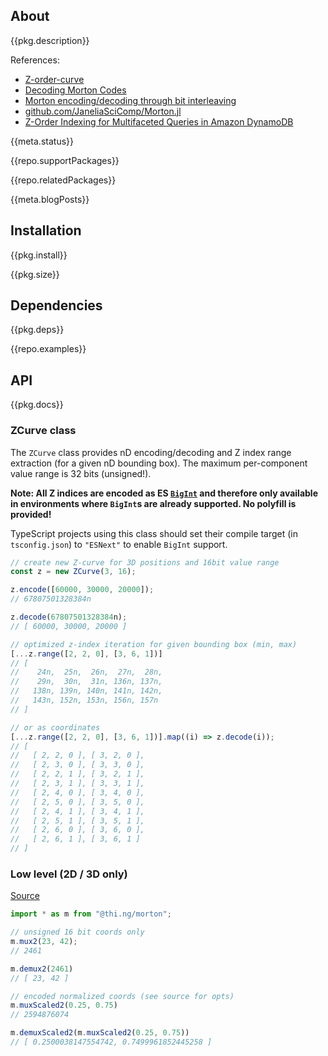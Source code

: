 <!-- include ../../assets/tpl/header.md -->

<!-- toc -->

## About

{{pkg.description}}

References:

- [Z-order-curve](https://en.wikipedia.org/wiki/Z-order_curve)
- [Decoding Morton Codes](https://fgiesen.wordpress.com/2009/12/13/decoding-morton-codes/)
- [Morton encoding/decoding through bit interleaving](https://www.forceflow.be/2013/10/07/morton-encodingdecoding-through-bit-interleaving-implementations/)
- [github.com/JaneliaSciComp/Morton.jl](https://github.com/JaneliaSciComp/Morton.jl/blob/develop/src/Morton.jl)
- [Z-Order Indexing for Multifaceted Queries in Amazon DynamoDB](https://aws.amazon.com/blogs/database/z-order-indexing-for-multifaceted-queries-in-amazon-dynamodb-part-1/)

{{meta.status}}

{{repo.supportPackages}}

{{repo.relatedPackages}}

{{meta.blogPosts}}

## Installation

{{pkg.install}}

{{pkg.size}}

## Dependencies

{{pkg.deps}}

{{repo.examples}}

## API

{{pkg.docs}}

### ZCurve class

The `ZCurve` class provides nD encoding/decoding and Z index range
extraction (for a given nD bounding box). The maximum per-component
value range is 32 bits (unsigned!).

**Note: All Z indices are encoded as ES
[`BigInt`](https://developer.mozilla.org/en-US/docs/Web/JavaScript/Reference/Global_Objects/BigInt)
and therefore only available in environments where `BigInt`s are already
supported. No polyfill is provided!**

TypeScript projects using this class should set their compile target (in
`tsconfig.json`) to `"ESNext"` to enable `BigInt` support.

```ts
// create new Z-curve for 3D positions and 16bit value range
const z = new ZCurve(3, 16);

z.encode([60000, 30000, 20000]);
// 67807501328384n

z.decode(67807501328384n);
// [ 60000, 30000, 20000 ]

// optimized z-index iteration for given bounding box (min, max)
[...z.range([2, 2, 0], [3, 6, 1])]
// [
//    24n,  25n,  26n,  27n,  28n,
//    29n,  30n,  31n, 136n, 137n,
//   138n, 139n, 140n, 141n, 142n,
//   143n, 152n, 153n, 156n, 157n
// ]

// or as coordinates
[...z.range([2, 2, 0], [3, 6, 1])].map((i) => z.decode(i));
// [
//   [ 2, 2, 0 ], [ 3, 2, 0 ],
//   [ 2, 3, 0 ], [ 3, 3, 0 ],
//   [ 2, 2, 1 ], [ 3, 2, 1 ],
//   [ 2, 3, 1 ], [ 3, 3, 1 ],
//   [ 2, 4, 0 ], [ 3, 4, 0 ],
//   [ 2, 5, 0 ], [ 3, 5, 0 ],
//   [ 2, 4, 1 ], [ 3, 4, 1 ],
//   [ 2, 5, 1 ], [ 3, 5, 1 ],
//   [ 2, 6, 0 ], [ 3, 6, 0 ],
//   [ 2, 6, 1 ], [ 3, 6, 1 ]
// ]
```

### Low level (2D / 3D only)

[Source](https://github.com/thi-ng/umbrella/blob/develop/packages/morton/src/mux.ts)

```ts
import * as m from "@thi.ng/morton";

// unsigned 16 bit coords only
m.mux2(23, 42);
// 2461

m.demux2(2461)
// [ 23, 42 ]

// encoded normalized coords (see source for opts)
m.muxScaled2(0.25, 0.75)
// 2594876074

m.demuxScaled2(m.muxScaled2(0.25, 0.75))
// [ 0.2500038147554742, 0.7499961852445258 ]
```

<!-- include ../../assets/tpl/footer.md -->

